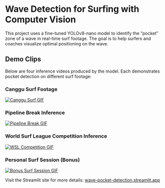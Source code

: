 # Wave Detection for Surfing with Computer Vision

This project uses a fine-tuned YOLOv8-nano model to identify the “pocket” zone of a wave in real-time surf footage. The goal is to help surfers and coaches visualize optimal positioning on the wave.

## Demo Clips
Below are four inference videos produced by the model. Each demonstrates pocket detection on different surf footage:

### Canggu Surf Footage  
[![Canggu Surf GIF](assets/canggu_inference.gif)](assets/Inference_video.mp4)

### Pipeline Break Inference  
[![Pipeline Break GIF](assets/pipeline_inference.gif)](assets/pipeline_inference.mp4)

### World Surf League Competition Inference
[![WSL Competition GIF](assets/kanoa_inference.gif)](assets/kanoa_igarashi_surf_video.mp4)

### Personal Surf Session (Bonus)  
[![Bonus Surf Session GIF](assets/inference_bonus.gif)](assets/inference_bonus.mp4)

Visit the Streamlit site for more details: [wave-pocket-detection.streamlit.app](https://wave-pocket-detection.streamlit.app/)







